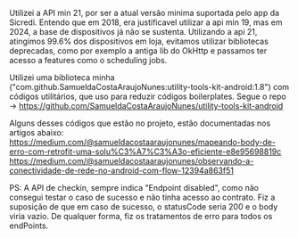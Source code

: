 Utilizei a API min 21, por ser a atual versão minima suportada pelo app da Sicredi.
Entendo que em 2018, era justificavel utilizar a api min 19, mas em 2024, a base de dispositivos já não se sustenta.
Utilizando a api 21, atingimos 99.6% dos dispositivos em loja, evitamos utilizar bibliotecas deprecadas, como por exemplo a antiga lib do OkHttp e passamos ter acesso a features como o scheduling jobs.

Utilizei uma biblioteca minha ("com.github.SamueldaCostaAraujoNunes:utility-tools-kit-android:1.8") com códigos utilitários, que uso para reduzir códigos boilerplates.
Segue o repo -> https://github.com/SamueldaCostaAraujoNunes/utility-tools-kit-android

Alguns desses códigos que estão no projeto, estão documentadas nos artigos abaixo:
https://medium.com/@samueldacostaaraujonunes/mapeando-body-de-erro-com-retrofit-uma-solu%C3%A7%C3%A3o-eficiente-e8e95698819c
https://medium.com/@samueldacostaaraujonunes/observando-a-conectividade-de-rede-no-android-com-flow-12394a863f51

PS: A API de checkin, sempre indica "Endpoint disabled", como não consegui testar o caso de sucesso e não tinha acesso ao contrato. Fiz a suposição de que em caso de sucesso, o statusCode seria 200 e o body viria vazio. De qualquer forma, fiz os tratamentos de erro para todos os endPoints.
